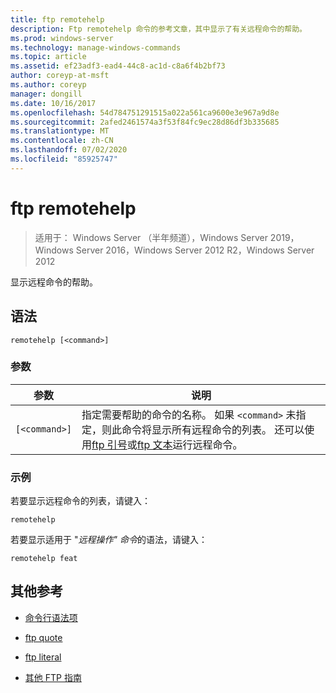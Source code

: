 ```yaml
---
title: ftp remotehelp
description: Ftp remotehelp 命令的参考文章，其中显示了有关远程命令的帮助。
ms.prod: windows-server
ms.technology: manage-windows-commands
ms.topic: article
ms.assetid: ef23adf3-ead4-44c8-ac1d-c8a6f4b2bf73
author: coreyp-at-msft
ms.author: coreyp
manager: dongill
ms.date: 10/16/2017
ms.openlocfilehash: 54d784751291515a022a561ca9600e3e967a9d8e
ms.sourcegitcommit: 2afed2461574a3f53f84fc9ec28d86df3b335685
ms.translationtype: MT
ms.contentlocale: zh-CN
ms.lasthandoff: 07/02/2020
ms.locfileid: "85925747"
---
```

# <a name="ftp-remotehelp"></a>ftp remotehelp

> 适用于： Windows Server （半年频道），Windows Server 2019，Windows Server 2016，Windows Server 2012 R2，Windows Server 2012

显示远程命令的帮助。

## <a name="syntax"></a>语法

```
remotehelp [<command>]
```

### <a name="parameters"></a>参数

| 参数 | 说明 |
| ------- | -------- |
| `[<command>]` | 指定需要帮助的命令的名称。 如果 `<command>` 未指定，则此命令将显示所有远程命令的列表。 还可以使用[ftp 引号](ftp-quote.md)或[ftp 文本](ftp-literal_1.md)运行远程命令。 |

### <a name="examples"></a>示例

若要显示远程命令的列表，请键入：

```
remotehelp
```

若要显示适用于 "*远程操作" 命令*的语法，请键入：

```
remotehelp feat
```

## <a name="additional-references"></a>其他参考

- [命令行语法项](command-line-syntax-key.md)

- [ftp quote](ftp-quote.md)

- [ftp literal](ftp-literal_1.md)

- [其他 FTP 指南](https://docs.microsoft.com/previous-versions/orphan-topics/ws.10/cc756013(v=ws.10))
